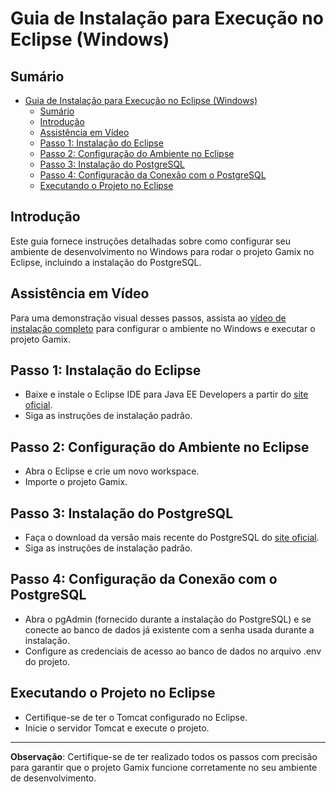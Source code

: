 # Guia de Instalação para Execução no Eclipse (Windows)

## Sumário
- [Guia de Instalação para Execução no Eclipse (Windows)](#guia-de-instalação-para-execução-no-eclipse-windows)
  - [Sumário](#sumário)
  - [Introdução](#introdução)
  - [Assistência em Vídeo](#assistência-em-vídeo)
  - [Passo 1: Instalação do Eclipse](#passo-1-instalação-do-eclipse)
  - [Passo 2: Configuração do Ambiente no Eclipse](#passo-2-configuração-do-ambiente-no-eclipse)
  - [Passo 3: Instalação do PostgreSQL](#passo-3-instalação-do-postgresql)
  - [Passo 4: Configuração da Conexão com o PostgreSQL](#passo-4-configuração-da-conexão-com-o-postgresql)
  - [Executando o Projeto no Eclipse](#executando-o-projeto-no-eclipse)

## Introdução
Este guia fornece instruções detalhadas sobre como configurar seu ambiente de desenvolvimento no Windows para rodar o projeto Gamix no Eclipse, incluindo a instalação do PostgreSQL.

## Assistência em Vídeo
Para uma demonstração visual desses passos, assista ao [vídeo de instalação completo](https://www.youtube.com/watch?v=7hR0zw5XFwQ) para configurar o ambiente no Windows e executar o projeto Gamix.

## Passo 1: Instalação do Eclipse
- Baixe e instale o Eclipse IDE para Java EE Developers a partir do [site oficial](https://www.eclipse.org/downloads/packages/release/2023-09/r).
- Siga as instruções de instalação padrão.

## Passo 2: Configuração do Ambiente no Eclipse
- Abra o Eclipse e crie um novo workspace.
- Importe o projeto Gamix.

## Passo 3: Instalação do PostgreSQL
- Faça o download da versão mais recente do PostgreSQL do [site oficial](https://www.postgresql.org/download/).
- Siga as instruções de instalação padrão.

## Passo 4: Configuração da Conexão com o PostgreSQL
- Abra o pgAdmin (fornecido durante a instalação do PostgreSQL) e se conecte ao banco de dados já existente com a senha usada durante a instalação.
- Configure as credenciais de acesso ao banco de dados no arquivo .env do projeto.

## Executando o Projeto no Eclipse
- Certifique-se de ter o Tomcat configurado no Eclipse.
- Inicie o servidor Tomcat e execute o projeto.

---

**Observação**: Certifique-se de ter realizado todos os passos com precisão para garantir que o projeto Gamix funcione corretamente no seu ambiente de desenvolvimento.